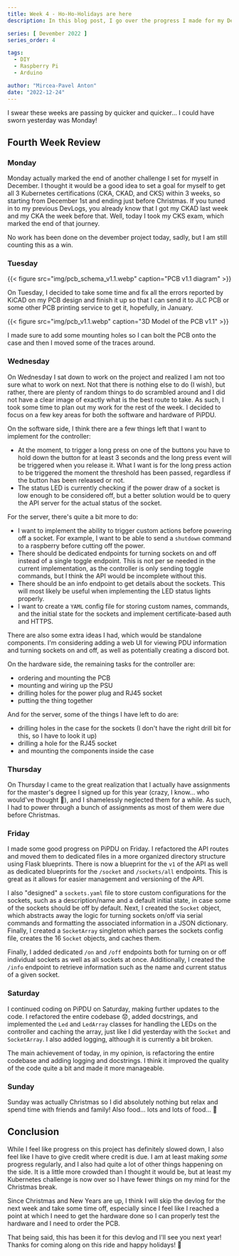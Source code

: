 ```yaml
---
title: Week 4 - Ho-Ho-Holidays are here
description: In this blog post, I go over the progress I made for my Devember project, the PiPDU, during the fourth week of development as well as announcing my week of for the holidays.

series: [ Devember 2022 ]
series_order: 4

tags:
  - DIY
  - Raspberry Pi
  - Arduino

author: "Mircea-Pavel Anton"
date: "2022-12-24"
---
```



I swear these weeks are passing by quicker and quicker... I could have sworn yesterday was Monday!

## Fourth Week Review

### Monday

Monday actually marked the end of another challenge I set for myself in December. I thought it would be a good idea to set a goal for myself to get all 3 Kubernetes certifications (CKA, CKAD, and CKS) within 3 weeks, so starting from December 1st and ending just before Christmas. If you tuned in to my previous DevLogs, you already know that I got my CKAD last week and my CKA the week before that. Well, today I took my CKS exam, which marked the end of that journey.

No work has been done on the devember project today, sadly, but I am still counting this as a win.

### Tuesday

{{< figure src="img/pcb_schema_v1.1.webp" caption="PCB v1.1 diagram" >}}

On Tuesday, I decided to take some time and fix all the errors reported by KiCAD on my PCB design and finish it up so that I can send it to JLC PCB or some other PCB printing service to get it, hopefully, in January.

{{< figure src="img/pcb_v1.1.webp" caption="3D Model of the PCB v1.1" >}}

I made sure to add some mounting holes so I can bolt the PCB onto the case and then I moved some of the traces around.

### Wednesday

On Wednesday I sat down to work on the project and realized I am not too sure what to work on next. Not that there is nothing else to do (I wish), but rather, there are plenty of random things to do scrambled around and I did not have a clear image of exactly what is the best route to take. As such, I took some time to plan out my work for the rest of the week. I decided to focus on a few key areas for both the software and hardware of PiPDU.

On the software side, I think there are a few things left that I want to implement for the controller:

- At the moment, to trigger a long press on one of the buttons you have to hold down the button for at least 3 seconds and the long press event will be triggered when you release it. What I want is for the long press action to be triggered the moment the threshold has been passed, regardless if the button has been released or not.
- The status LED is currently checking if the power draw of a socket is low enough to be considered off, but a better solution would be to query the API server for the actual status of the socket.

For the server, there's quite a bit more to do:

- I want to implement the ability to trigger custom actions before powering off a socket. For example, I want to be able to send a `shutdown` command to a raspberry before cutting off the power.
- There should be dedicated endpoints for turning sockets on and off instead of a single toggle endpoint. This is not per se needed in the current implementation, as the controller is only sending toggle commands, but I think the API would be incomplete without this.
- There should be an info endpoint to get details about the sockets. This will most likely be useful when implementing the LED status lights properly.
- I want to create a `YAML` config file for storing custom names, commands, and the initial state for the sockets and implement certificate-based auth and HTTPS.

There are also some extra ideas I had, which would be standalone components. I'm considering adding a web UI for viewing PDU information and turning sockets on and off, as well as potentially creating a discord bot.

On the hardware side, the remaining tasks for the controller are:

- ordering and mounting the PCB
- mounting and wiring up the PSU
- drilling holes for the power plug and RJ45 socket
- putting the thing together

And for the server, some of the things I have left to do are:

- drilling holes in the case for the sockets (I don't have the right drill bit for this, so I have to look it up)
- drilling a hole for the RJ45 socket
- and mounting the components inside the case

### Thursday

On Thursday I came to the great realization that I actually have assignments for the master's degree I signed up for this year (crazy, I know... who would've thought 🤯), and I shamelessly neglected them for a while. As such, I had to power through a bunch of assignments as most of them were due before Christmas.

### Friday

I made some good progress on PiPDU on Friday. I refactored the API routes and moved them to dedicated files in a more organized directory structure using Flask blueprints. There is now a blueprint for the `v1` of the API as well as dedicated blueprints for the `/socket` and `/sockets/all` endpoints. This is great as it allows for easier management and versioning of the API.

I also "designed" a `sockets.yaml` file to store custom configurations for the sockets, such as a description/name and a default initial state, in case some of the sockets should be off by default. Next, I created the `Socket` object, which abstracts away the logic for turning sockets on/off via serial commands and formatting the associated information in a JSON dictionary. Finally, I created a `SocketArray` singleton which parses the sockets config file, creates the 16 `Socket` objects, and caches them.

Finally, I added dedicated `/on` and `/off` endpoints both for turning on or off individual sockets as well as all sockets at once. Additionally, I created the `/info` endpoint to retrieve information such as the name and current status of a given socket.

### Saturday

I continued coding on PiPDU on Saturday, making further updates to the code. I refactored the entire codebase 😟, added docstrings, and implemented the `Led` and `LedArray` classes for handling the LEDs on the controller and caching the array, just like I did yesterday with the `Socket` and `SocketArray`. I also added logging, although it is currently a bit broken.

The main achievement of today, in my opinion, is refactoring the entire codebase and adding logging and docstrings. I think it improved the quality of the code quite a bit and made it more manageable.

### Sunday

Sunday was actually Christmas so I did absolutely nothing but relax and spend time with friends and family! Also food... lots and lots of food... 🤒

## Conclusion

While I feel like progress on this project has definitely slowed down, I also feel like I have to give credit where credit is due. I am at least making *some* progress regularly, and I also had quite a lot of other things happening on the side. It is a little more crowded than I thought it would be, but at least my Kubernetes challenge is now over so I have fewer things on my mind for the Christmas break.

Since Christmas and New Years are up, I think I will skip the devlog for the next week and take some time off, especially since I feel like I reached a point at which I need to get the hardware done so I can properly test the hardware and I need to order the PCB.

That being said, this has been it for this devlog and I'll see you next year! Thanks for coming along on this ride and happy holidays! 👋
